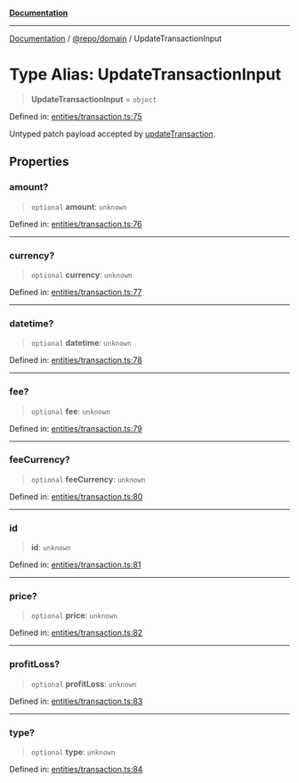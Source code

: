 [**Documentation**](../../../README.md)

***

[Documentation](../../../README.md) / [@repo/domain](../README.md) / UpdateTransactionInput

# Type Alias: UpdateTransactionInput

> **UpdateTransactionInput** = `object`

Defined in: [entities/transaction.ts:75](https://github.com/o3osatoshi/experiment/blob/54ab00df974a3e9f8283fbcd8c611ed1e0274132/packages/domain/src/entities/transaction.ts#L75)

Untyped patch payload accepted by [updateTransaction](../functions/updateTransaction.md).

## Properties

### amount?

> `optional` **amount**: `unknown`

Defined in: [entities/transaction.ts:76](https://github.com/o3osatoshi/experiment/blob/54ab00df974a3e9f8283fbcd8c611ed1e0274132/packages/domain/src/entities/transaction.ts#L76)

***

### currency?

> `optional` **currency**: `unknown`

Defined in: [entities/transaction.ts:77](https://github.com/o3osatoshi/experiment/blob/54ab00df974a3e9f8283fbcd8c611ed1e0274132/packages/domain/src/entities/transaction.ts#L77)

***

### datetime?

> `optional` **datetime**: `unknown`

Defined in: [entities/transaction.ts:78](https://github.com/o3osatoshi/experiment/blob/54ab00df974a3e9f8283fbcd8c611ed1e0274132/packages/domain/src/entities/transaction.ts#L78)

***

### fee?

> `optional` **fee**: `unknown`

Defined in: [entities/transaction.ts:79](https://github.com/o3osatoshi/experiment/blob/54ab00df974a3e9f8283fbcd8c611ed1e0274132/packages/domain/src/entities/transaction.ts#L79)

***

### feeCurrency?

> `optional` **feeCurrency**: `unknown`

Defined in: [entities/transaction.ts:80](https://github.com/o3osatoshi/experiment/blob/54ab00df974a3e9f8283fbcd8c611ed1e0274132/packages/domain/src/entities/transaction.ts#L80)

***

### id

> **id**: `unknown`

Defined in: [entities/transaction.ts:81](https://github.com/o3osatoshi/experiment/blob/54ab00df974a3e9f8283fbcd8c611ed1e0274132/packages/domain/src/entities/transaction.ts#L81)

***

### price?

> `optional` **price**: `unknown`

Defined in: [entities/transaction.ts:82](https://github.com/o3osatoshi/experiment/blob/54ab00df974a3e9f8283fbcd8c611ed1e0274132/packages/domain/src/entities/transaction.ts#L82)

***

### profitLoss?

> `optional` **profitLoss**: `unknown`

Defined in: [entities/transaction.ts:83](https://github.com/o3osatoshi/experiment/blob/54ab00df974a3e9f8283fbcd8c611ed1e0274132/packages/domain/src/entities/transaction.ts#L83)

***

### type?

> `optional` **type**: `unknown`

Defined in: [entities/transaction.ts:84](https://github.com/o3osatoshi/experiment/blob/54ab00df974a3e9f8283fbcd8c611ed1e0274132/packages/domain/src/entities/transaction.ts#L84)
